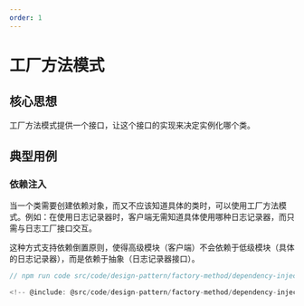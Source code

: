 ```yaml
---
order: 1
---
```


# 工厂方法模式

## 核心思想

工厂方法模式提供一个接口，让这个接口的实现来决定实例化哪个类。

## 典型用例

### 依赖注入

当一个类需要创建依赖对象，而又不应该知道具体的类时，可以使用工厂方法模式。例如：在使用日志记录器时，客户端无需知道具体使用哪种日志记录器，而只需与日志工厂接口交互。

这种方式支持依赖倒置原则，使得高级模块（客户端）不会依赖于低级模块（具体的日志记录器），而是依赖于抽象（日志记录器接口）。

```ts
// npm run code src/code/design-pattern/factory-method/dependency-injection.ts

<!-- @include: @src/code/design-pattern/factory-method/dependency-injection.ts  -->
```
